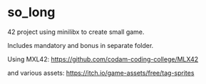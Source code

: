 # so_long

42 project using minilibx to create small game.

Includes mandatory and bonus in separate folder.

Using MXL42: https://github.com/codam-coding-college/MLX42

and various assets: https://itch.io/game-assets/free/tag-sprites